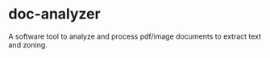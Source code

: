 # doc-analyzer
A software tool to analyze and process pdf/image documents to extract text and zoning.
